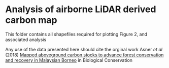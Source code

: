 # Analysis of airborne LiDAR derived carbon map

This folder contains all shapefiles required for plotting Figure 2, and associated analysis

Any use of the data presented here should cite the orginal work Asner _et al_ (2018) [Mapped aboveground carbon stocks to advance forest conservation and recovery in Malaysian Borneo](https://doi.org/10.1016/j.biocon.2017.10.020) in Biological Conservation
